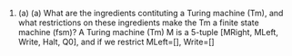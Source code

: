 1. (a) (a) What are the ingredients contituting a Turing machine (Tm), and what restrictions on these ingredients make the Tm a finite state machine (fsm)?
            A Turing machine (Tm) M is a 5-tuple [MRight, MLeft, Write, Halt, Q0], and if we restrict MLeft=[], Write=[]
